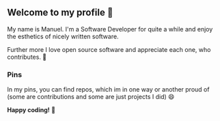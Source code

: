 ## Welcome to my profile :wave:

My name is Manuel. I'm a Software Developer for quite a while and enjoy the esthetics of nicely written software. 

Further more I love open source software and appreciate each one, who contributes. :dancers:

### Pins
In my pins, you can find repos, which im in one way or another proud of (some are contributions and some are just projects I did) :smile:


**Happy coding!** :ghost:

